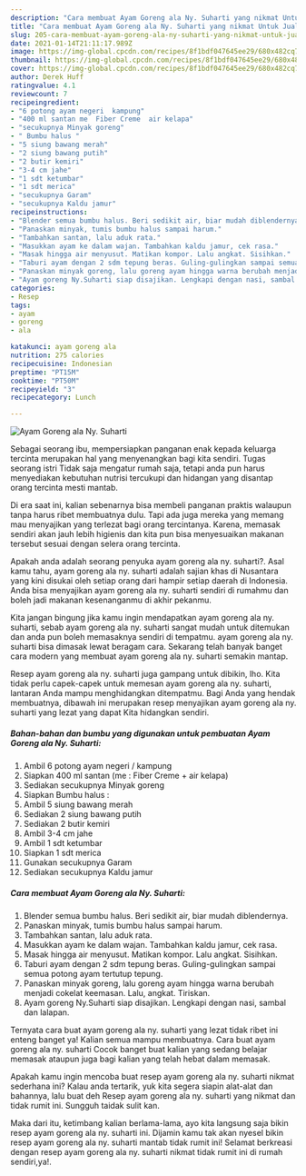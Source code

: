 ```yaml
---
description: "Cara membuat Ayam Goreng ala Ny. Suharti yang nikmat Untuk Jualan"
title: "Cara membuat Ayam Goreng ala Ny. Suharti yang nikmat Untuk Jualan"
slug: 205-cara-membuat-ayam-goreng-ala-ny-suharti-yang-nikmat-untuk-jualan
date: 2021-01-14T21:11:17.989Z
image: https://img-global.cpcdn.com/recipes/8f1bdf047645ee29/680x482cq70/ayam-goreng-ala-ny-suharti-foto-resep-utama.jpg
thumbnail: https://img-global.cpcdn.com/recipes/8f1bdf047645ee29/680x482cq70/ayam-goreng-ala-ny-suharti-foto-resep-utama.jpg
cover: https://img-global.cpcdn.com/recipes/8f1bdf047645ee29/680x482cq70/ayam-goreng-ala-ny-suharti-foto-resep-utama.jpg
author: Derek Huff
ratingvalue: 4.1
reviewcount: 7
recipeingredient:
- "6 potong ayam negeri  kampung"
- "400 ml santan me  Fiber Creme  air kelapa"
- "secukupnya Minyak goreng"
- " Bumbu halus "
- "5 siung bawang merah"
- "2 siung bawang putih"
- "2 butir kemiri"
- "3-4 cm jahe"
- "1 sdt ketumbar"
- "1 sdt merica"
- "secukupnya Garam"
- "secukupnya Kaldu jamur"
recipeinstructions:
- "Blender semua bumbu halus. Beri sedikit air, biar mudah diblendernya."
- "Panaskan minyak, tumis bumbu halus sampai harum."
- "Tambahkan santan, lalu aduk rata."
- "Masukkan ayam ke dalam wajan. Tambahkan kaldu jamur, cek rasa."
- "Masak hingga air menyusut. Matikan kompor. Lalu angkat. Sisihkan."
- "Taburi ayam dengan 2 sdm tepung beras. Guling-gulingkan sampai semua potong ayam tertutup tepung."
- "Panaskan minyak goreng, lalu goreng ayam hingga warna berubah menjadi cokelat keemasan. Lalu, angkat. Tiriskan."
- "Ayam goreng Ny.Suharti siap disajikan. Lengkapi dengan nasi, sambal dan lalapan."
categories:
- Resep
tags:
- ayam
- goreng
- ala

katakunci: ayam goreng ala 
nutrition: 275 calories
recipecuisine: Indonesian
preptime: "PT15M"
cooktime: "PT50M"
recipeyield: "3"
recipecategory: Lunch

---
```



![Ayam Goreng ala Ny. Suharti](https://img-global.cpcdn.com/recipes/8f1bdf047645ee29/680x482cq70/ayam-goreng-ala-ny-suharti-foto-resep-utama.jpg)

Sebagai seorang ibu, mempersiapkan panganan enak kepada keluarga tercinta merupakan hal yang menyenangkan bagi kita sendiri. Tugas seorang istri Tidak saja mengatur rumah saja, tetapi anda pun harus menyediakan kebutuhan nutrisi tercukupi dan hidangan yang disantap orang tercinta mesti mantab.

Di era  saat ini, kalian sebenarnya bisa membeli panganan praktis walaupun tanpa harus ribet membuatnya dulu. Tapi ada juga mereka yang memang mau menyajikan yang terlezat bagi orang tercintanya. Karena, memasak sendiri akan jauh lebih higienis dan kita pun bisa menyesuaikan makanan tersebut sesuai dengan selera orang tercinta. 



Apakah anda adalah seorang penyuka ayam goreng ala ny. suharti?. Asal kamu tahu, ayam goreng ala ny. suharti adalah sajian khas di Nusantara yang kini disukai oleh setiap orang dari hampir setiap daerah di Indonesia. Anda bisa menyajikan ayam goreng ala ny. suharti sendiri di rumahmu dan boleh jadi makanan kesenanganmu di akhir pekanmu.

Kita jangan bingung jika kamu ingin mendapatkan ayam goreng ala ny. suharti, sebab ayam goreng ala ny. suharti sangat mudah untuk ditemukan dan anda pun boleh memasaknya sendiri di tempatmu. ayam goreng ala ny. suharti bisa dimasak lewat beragam cara. Sekarang telah banyak banget cara modern yang membuat ayam goreng ala ny. suharti semakin mantap.

Resep ayam goreng ala ny. suharti juga gampang untuk dibikin, lho. Kita tidak perlu capek-capek untuk memesan ayam goreng ala ny. suharti, lantaran Anda mampu menghidangkan ditempatmu. Bagi Anda yang hendak membuatnya, dibawah ini merupakan resep menyajikan ayam goreng ala ny. suharti yang lezat yang dapat Kita hidangkan sendiri.

<!--inarticleads1-->

##### Bahan-bahan dan bumbu yang digunakan untuk pembuatan Ayam Goreng ala Ny. Suharti:

1. Ambil 6 potong ayam negeri / kampung
1. Siapkan 400 ml santan (me : Fiber Creme + air kelapa)
1. Sediakan secukupnya Minyak goreng
1. Siapkan  Bumbu halus :
1. Ambil 5 siung bawang merah
1. Sediakan 2 siung bawang putih
1. Sediakan 2 butir kemiri
1. Ambil 3-4 cm jahe
1. Ambil 1 sdt ketumbar
1. Siapkan 1 sdt merica
1. Gunakan secukupnya Garam
1. Sediakan secukupnya Kaldu jamur




<!--inarticleads2-->

##### Cara membuat Ayam Goreng ala Ny. Suharti:

1. Blender semua bumbu halus. Beri sedikit air, biar mudah diblendernya.
1. Panaskan minyak, tumis bumbu halus sampai harum.
1. Tambahkan santan, lalu aduk rata.
1. Masukkan ayam ke dalam wajan. Tambahkan kaldu jamur, cek rasa.
1. Masak hingga air menyusut. Matikan kompor. Lalu angkat. Sisihkan.
1. Taburi ayam dengan 2 sdm tepung beras. Guling-gulingkan sampai semua potong ayam tertutup tepung.
1. Panaskan minyak goreng, lalu goreng ayam hingga warna berubah menjadi cokelat keemasan. Lalu, angkat. Tiriskan.
1. Ayam goreng Ny.Suharti siap disajikan. Lengkapi dengan nasi, sambal dan lalapan.




Ternyata cara buat ayam goreng ala ny. suharti yang lezat tidak ribet ini enteng banget ya! Kalian semua mampu membuatnya. Cara buat ayam goreng ala ny. suharti Cocok banget buat kalian yang sedang belajar memasak ataupun juga bagi kalian yang telah hebat dalam memasak.

Apakah kamu ingin mencoba buat resep ayam goreng ala ny. suharti nikmat sederhana ini? Kalau anda tertarik, yuk kita segera siapin alat-alat dan bahannya, lalu buat deh Resep ayam goreng ala ny. suharti yang nikmat dan tidak rumit ini. Sungguh taidak sulit kan. 

Maka dari itu, ketimbang kalian berlama-lama, ayo kita langsung saja bikin resep ayam goreng ala ny. suharti ini. Dijamin kamu tak akan nyesel bikin resep ayam goreng ala ny. suharti mantab tidak rumit ini! Selamat berkreasi dengan resep ayam goreng ala ny. suharti nikmat tidak rumit ini di rumah sendiri,ya!.

